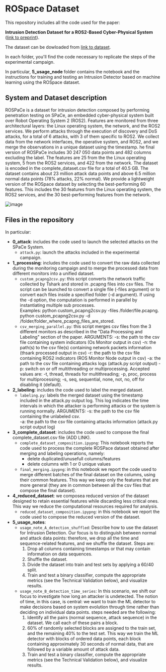 # ROSpace Dataset 

This repository includes all the code used for the paper: 

**Intrusion Detection Dataset for a ROS2-Based Cyber-Physical System** ([link to preprint](https://arxiv.org/abs/2402.08468)).

The dataset can be dowloaded from [link to dataset](https://figshare.com/s/7937b17067d20f57fee4).

In each folder, you'll find the code necessary to replicate the steps of the experimental campaign.

In particular, **5_usage_node** folder contains the notebook and the instructions for training and testing an Intrusion Detector based on machine learning using the ROSpace dataset.

## System and Dataset description
ROSPaCe is a dataset for intrusion detection composed by performing penetration testing on SPaCe, an embedded cyber-physical system built over Robot Operating System 2 (ROS2). Features are monitored from three architectural layers: the Linux operating system, the network, and the ROS2 services.
We perform attacks through the execution of discovery and DoS attacks, for a total of 6 attacks, with 3 of them specific to ROS2. We collect data from the network interfaces, the operative system, and ROS2, and we merge the observations in a unique dataset using the timestamp.
he final version of ROSPaCe includes 30 247 050 data points and 482 columns excluding the label. The features are 25 from the the Linux operating system, 5 from the ROS2 services, and 422 from the network. The dataset is encoded in the complete_dataset.csv 
file for a total of 40.5 GB. The dataset contains about 23 million attack data points and above 6.5 million normal data points (78% attacks, 22% normal). We provide a lightweight version of the ROSpace dataset by selecting the best-performing 60 features. This includes the 30 features from the Linux operating system, the ROS2 services, and the 30 best-performing features from the network.

![image](https://github.com/TommasoPuccetti/rospace_dataset/assets/103670615/df16aa21-3a0b-42c2-9fd7-a619f9c79e5b)

## Files in the repository
In particular:

* **0_attack**: includes the code used to launch the selected attacks on the SPaCe System.
    - `attack.py`: launch the attacks included in the experimental campaign. 
* **1_processing**: includes the code used to convert the raw data collected during the monitoring campaign and to merge the processed data from different monitors into a unified dataset.   
    - `custom_pcapng2csv.py`: this script converts the network traffic collected by Tshark and stored in .pcapng files into csv files. The script can be launched to convert a single file (-files argument) or to convert each files inside a specified folder (-d argument).
                        If using the -d option, the computation is performed in parallel by instantiating multiple sub processes.    
                        Examples: python custom_pcapng2csv.py -files /folder/file.pcapng.
                                  python custom_pcapng2csv.py -d /folder/folder_where_pcapng_files_are_stored.
    - `csv_merging_parallel.py`: this script merges csv files from the 3 different monitors as described in the "Data Processing and Labeling" section of the paper.
                           ARGUMENTS:
                            -s: the path to the csv file containing system indicators (Os Monitor output in csv)
                            -n: the path(s) to the csv file(s) containing network packets information (thsark processed output in csv)
                            -r: the path to the csv file containing ROS2 indicators (ROS Monitor Node output in csv)
                            -a: the path to the csv file containing attacks logs (attack.py script output)
                            -p: switch on or off multithreading or multiprocessing. Accepted values are:
                                -t, thread, threads for multithreading; 
                                -p, proc, process for multiprocessing; 
                                -s, seq, sequential, none, not, no, off for disabling it (default).
* **2_labeling**: includes the code used to label the merged dataset.
  - `labeling.py`: labels the merged dataset using the timestamp included in the attack.py output log. This log indicates the time intervals in which the attacker is performing attacks or the system is running normally.
               ARGUMENTS:
                -s: the path to the csv file containing the unlabeled csv.        
                -a: the path to the csv file containing attacks information (attack.py script output log)
* **3_complete_dataset**: includes the code used to compose the final complete_dataset.csv file (ADD LINK).
  - `complete_dataset_composition.ipypng`: This notebook reports the code used to process the complete ROSPace dataset obtained after merging and labeling operations, namely:
    - delete duplicated/unusefull columns/features 
    - delete columns with 1 or 0 unique values
  - `final_merging.ipypng`: in this notebook we report the code used to merge different batches of the final dataset on the columns, using their common features. This way we keep only the features that are more general (they are in common between all the csv files that compose the final dataset). 
* **4_reduced_dataset**: we composea reduced version of the dataset designed to retain essential features while discarding less critical ones. This way we reduce the computational resources required for analysis.
  - `reduced_dataset_composition.ipypng`: in this notebook we report the code used to compose the reduced version of the dataset. 
* **5_usage_notes**:
  - `usage_note_A_detection_shuffled`: Describe how to use the dataset for Intrusion Detection. Our focus is to distinguish between normal and attack data points: therefore, we drop all the time and sequence-related features, and we shuffle the dataset. Steps are: 
    1.  Drop all columns containing timestamps or that may contain information on data sequences.
    2.  Shuffle the dataset.
    3.  Divide the dataset into train and test sets by applying a 60/40 split. 
    4.  Train and test a binary classifier, compute the appropriate metrics (see the Technical Validation below), and visualize results.
  - `usage_note_B_detection_time_series`: In this scenario, we shift our focus to investigate how long an attacker is undetected. The notion of time, in this case, is central: we want to train the ML detector to make decisions based on system evolution through time rather than deciding on individual data points.
    steps needed are the following:
    1.  Identify all the pairs (normal sequence, attack sequence) in the dataset. We call each of these pairs a block.
    2.  60% of randomly selected blocks are assigned to the train set, and the remaining 40% to the test set. This way we train the ML detector with blocks of ordered data points, each block containing approximately 30 seconds of normal data, that are followed by a variable amount of attack data.
    3.  Train and test a binary classifier, compute the appropriate metrics (see the Technical Validation below), and visualize results.
   
